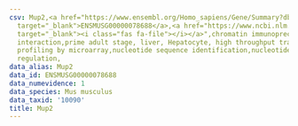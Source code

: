 ```yaml
---
csv: Mup2,<a href="https://www.ensembl.org/Homo_sapiens/Gene/Summary?db=core;g=ENSMUSG00000078688"
  target="_blank">ENSMUSG00000078688</a>,<a href="https://www.ncbi.nlm.nih.gov/pubmed/23834426"
  target="_blank"><i class="fas fa-file"></i></a>",chromatin immunoprecipitation assay,direct
  interaction,prime adult stage, liver, Hepatocyte, high throughput transcription
  profiling by microarray,nucleotide sequence identification,nucleotide sequence identification,transcriptional
  regulation,
data_alias: Mup2
data_id: ENSMUSG00000078688
data_numevidence: 1
data_species: Mus musculus
data_taxid: '10090'
title: Mup2
---
```

